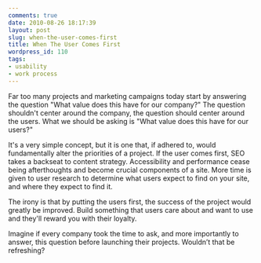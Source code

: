 ```yaml
---
comments: true
date: 2010-08-26 18:17:39
layout: post
slug: when-the-user-comes-first
title: When The User Comes First
wordpress_id: 110
tags:
- usability
- work process
---
```


Far too many projects and marketing campaigns today start by answering the question "What value does this have for our company?" The question shouldn't center around the company, the question should center around the users. What we should be asking is "What value does this have for our users?"

It's a very simple concept, but it is one that, if adhered to, would fundamentally alter the priorities of a project. If the user comes first, SEO takes a backseat to content strategy. Accessibility and performance cease being afterthoughts and become crucial components of a site. More time is given to user research to determine what users expect to find on your site, and where they expect to find it.

The irony is that by putting the users first, the success of the project would greatly be improved. Build something that users care about and want to use and they'll reward you with their loyalty.

Imagine if every company took the time to ask, and more importantly to answer, this question before launching their projects. Wouldn’t that be refreshing?
